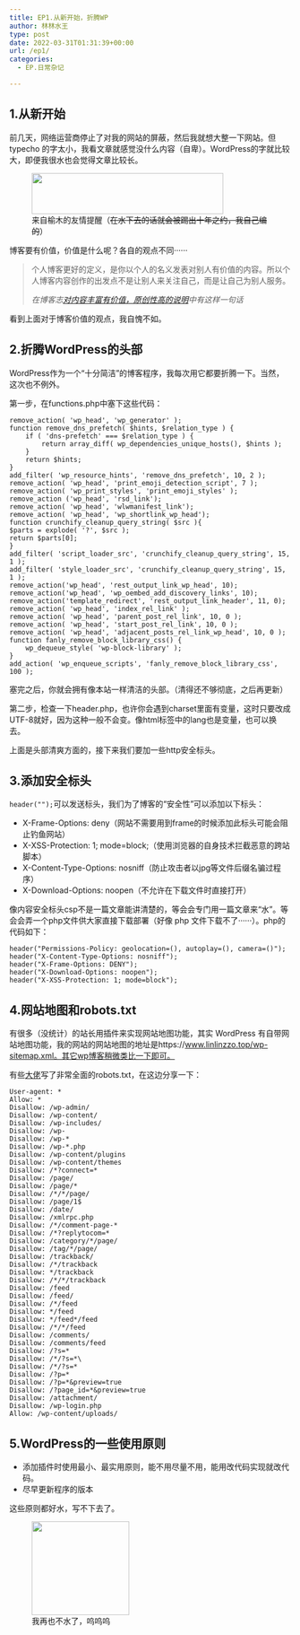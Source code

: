 ```yaml
---
title: EP1.从新开始，折腾WP
author: 林林水王
type: post
date: 2022-03-31T01:31:39+00:00
url: /ep1/
categories:
  - EP.日常杂记

---
```

## 1.从新开始

前几天，网络运营商停止了对我的网站的屏蔽，然后我就想大整一下网站。但 typecho 的字太小，我看文章就感觉没什么内容（自卑）。WordPress的字就比较大，即便我很水也会觉得文章比较长。

<div class="wp-block-image">
  <figure class="aligncenter size-full"><img loading="lazy" width="342" height="73" src="https://www.linlinzzo.top/wp-content/uploads/2022/03/有意义的内容.png" alt="" class="wp-image-10" srcset="https://www.linlinzzo.top/wp-content/uploads/2022/03/有意义的内容.png 342w, https://www.linlinzzo.top/wp-content/uploads/2022/03/有意义的内容-300x64.png 300w" sizes="(max-width: 342px) 100vw, 342px" /><figcaption>来自榆木的友情提醒（<s>在水下去的话就会被踢出十年之约，我自己编的</s>）</figcaption></figure>
</div>

博客要有价值，价值是什么呢？各自的观点不同······

<blockquote class="wp-block-quote">
  <p>
    个人博客更好的定义，是你以个人的名义发表对别人有价值的内容。所以个人博客内容创作的出发点不是让别人来关注自己，而是让自己为别人服务。
  </p>
  
  <cite>在博客志<a href="http://www.jetli.com.cn/jiazhi.html">对内容丰富有价值，原创性高的说明</a>中有这样一句话</cite>
</blockquote>

看到上面对于博客价值的观点，我自愧不如。

## 2.折腾WordPress的头部

WordPress作为一个“十分简洁”的博客程序，我每次用它都要折腾一下。当然，这次也不例外。

<!--more-->

第一步，在functions.php中塞下这些代码：

<pre class="wp-block-code"><code>remove_action( 'wp_head', 'wp_generator' );
function remove_dns_prefetch( $hints, $relation_type ) {
    if ( 'dns-prefetch' === $relation_type ) {
        return array_diff( wp_dependencies_unique_hosts(), $hints );
    }
    return $hints;
}
add_filter( 'wp_resource_hints', 'remove_dns_prefetch', 10, 2 );
remove_action( 'wp_head', 'print_emoji_detection_script', 7 );
remove_action( 'wp_print_styles', 'print_emoji_styles' );
remove_action ('wp_head', 'rsd_link');
remove_action( 'wp_head', 'wlwmanifest_link');
remove_action( 'wp_head', 'wp_shortlink_wp_head');
function crunchify_cleanup_query_string( $src ){
$parts = explode( '?', $src );
return $parts&#91;0];
}
add_filter( 'script_loader_src', 'crunchify_cleanup_query_string', 15, 1 );
add_filter( 'style_loader_src', 'crunchify_cleanup_query_string', 15, 1 );
remove_action('wp_head', 'rest_output_link_wp_head', 10);
remove_action('wp_head', 'wp_oembed_add_discovery_links', 10);
remove_action('template_redirect', 'rest_output_link_header', 11, 0);
remove_action( 'wp_head', 'index_rel_link' );
remove_action( 'wp_head', 'parent_post_rel_link', 10, 0 ); 
remove_action( 'wp_head', 'start_post_rel_link', 10, 0 ); 
remove_action( 'wp_head', 'adjacent_posts_rel_link_wp_head', 10, 0 );
function fanly_remove_block_library_css() {
    wp_dequeue_style( 'wp-block-library' );
}
add_action( 'wp_enqueue_scripts', 'fanly_remove_block_library_css', 100 );
</code></pre>

塞完之后，你就会拥有像本站一样清洁的头部。（清得还不够彻底，之后再更新）

第二步，检查一下header.php，也许你会遇到charset里面有变量，这时只要改成UTF-8就好，因为这种一般不会变。像html标签中的lang也是变量，也可以换去。

上面是头部清爽方面的，接下来我们要加一些http安全标头。

## 3.添加安全标头

`header("");`可以发送标头，我们为了博客的“安全性”可以添加以下标头：

  * X-Frame-Options: deny（网站不需要用到frame的时候添加此标头可能会阻止钓鱼网站）
  * X-XSS-Protection: 1; mode=block;（使用浏览器的自身技术拦截恶意的跨站脚本）
  * X-Content-Type-Options: nosniff（防止攻击者以jpg等文件后缀名骗过程序）
  * X-Download-Options: noopen（不允许在下载文件时直接打开）

像内容安全标头csp不是一篇文章能讲清楚的，等会会专门用一篇文章来“水”。等会会弄一个php文件供大家直接下载部署（好像 php 文件下载不了······）。php的代码如下：

<pre class="wp-block-code"><code>header("Permissions-Policy: geolocation=(), autoplay=(), camera=()");
header("X-Content-Type-Options: nosniff");
header("X-Frame-Options: DENY");
header("X-Download-Options: noopen");
header("X-XSS-Protection: 1; mode=block");</code></pre>

## 4.网站地图和robots.txt

有很多（没统计）的站长用插件来实现网站地图功能，其实 WordPress 有自带网站地图功能，我的网站的网站地图的地址是https://www.linlinzzo.top/wp-sitemap.xml。其它wp博客稍微类比一下即可。

有些<a href="https://cloud.tencent.com/developer/article/1628923" data-type="URL" data-id="https://cloud.tencent.com/developer/article/1628923" target="_blank" rel="noreferrer noopener">大佬</a>写了非常全面的robots.txt，在这边分享一下：

<pre class="wp-block-code"><code>User-agent: *
Allow: *
Disallow: /wp-admin/
Disallow: /wp-content/
Disallow: /wp-includes/
Disallow: /wp-
Disallow: /wp-*
Disallow: /wp-*.php
Disallow: /wp-content/plugins
Disallow: /wp-content/themes
Disallow: /*?connect=*
Disallow: /page/
Disallow: /page/*
Disallow: /*/*/page/
Disallow: /page/1$
Disallow: /date/
Disallow: /xmlrpc.php
Disallow: /*/comment-page-*
Disallow: /*?replytocom=*
Disallow: /category/*/page/
Disallow: /tag/*/page/
Disallow: /trackback/
Disallow: /*/trackback
Disallow: */trackback
Disallow: /*/*/trackback
Disallow: /feed
Disallow: /feed/
Disallow: /*/feed
Disallow: */feed
Disallow: */feed*/feed
Disallow: /*/*/feed
Disallow: /comments/
Disallow: /comments/feed
Disallow: /?s=*
Disallow: /*/?s=*\
Disallow: /*/?s=*
Disallow: /?p=*
Disallow: /?p=*&preview=true
Disallow: /?page_id=*&preview=true
Disallow: /attachment/
Disallow: /wp-login.php
Allow: /wp-content/uploads/</code></pre>

## 5.WordPress的一些使用原则

  * 添加插件时使用最小、最实用原则，能不用尽量不用，能用改代码实现就改代码。
  * 尽早更新程序的版本

这些原则都好水，写不下去了。

<div class="wp-block-image">
  <figure class="aligncenter size-full is-resized"><img loading="lazy" src="https://www.linlinzzo.top/wp-content/uploads/2022/03/qwq.jpg" alt="" class="wp-image-15" width="174" height="167" srcset="https://www.linlinzzo.top/wp-content/uploads/2022/03/qwq.jpg 440w, https://www.linlinzzo.top/wp-content/uploads/2022/03/qwq-300x288.jpg 300w" sizes="(max-width: 174px) 100vw, 174px" /><figcaption>我再也不水了，呜呜呜</figcaption></figure>
</div>